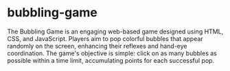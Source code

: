 # bubbling-game
The Bubbling Game is an engaging web-based game designed using HTML, CSS, and JavaScript. Players aim to pop colorful bubbles that appear randomly on the screen, enhancing their reflexes and hand-eye coordination. The game's objective is simple: click on as many bubbles as possible within a time limit, accumulating points for each successful pop.
